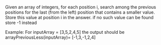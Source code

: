 Given an array of integers, for each position i, search among the previous positions for the last (from the left) position that contains a smaller value. Store this value at position i in the answer. if no such value can be found store -1 instead

Example:
For inputArray = [3,5,2,4,5] the output should be arrayPreviousLess(inputArray)= [-1,3,-1,2,4]
